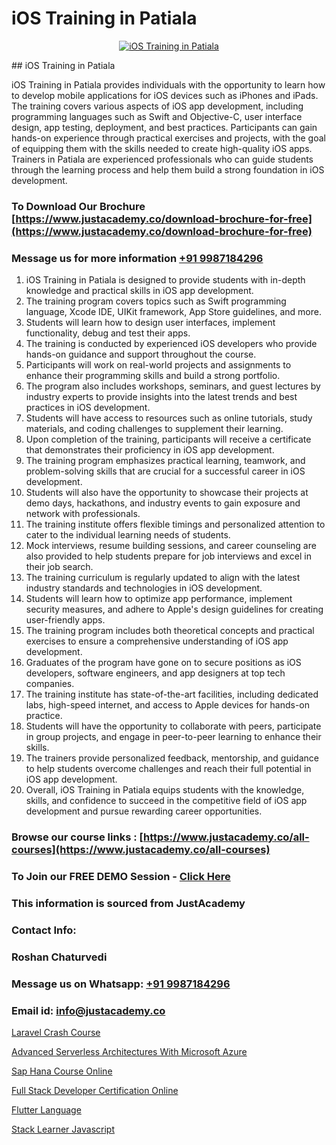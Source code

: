 # iOS Training in Patiala

<p align="center">
  <a href="https://justacademy.co/course-detail/ios-training">
    <img src="https://justacademy.co/storage2/course_image/1676636008_course_image.webp" alt="iOS Training in Patiala">
  </a>
</p>
## iOS Training in Patiala

iOS Training in Patiala provides individuals with the opportunity to learn how to develop mobile applications for iOS devices such as iPhones and iPads. The training covers various aspects of iOS app development, including programming languages such as Swift and Objective-C, user interface design, app testing, deployment, and best practices. Participants can gain hands-on experience through practical exercises and projects, with the goal of equipping them with the skills needed to create high-quality iOS apps. Trainers in Patiala are experienced professionals who can guide students through the learning process and help them build a strong foundation in iOS development.
### To Download Our Brochure [https://www.justacademy.co/download-brochure-for-free](https://www.justacademy.co/download-brochure-for-free)
### Message us for more information [+91 9987184296](https://api.whatsapp.com/send?phone=919987184296)
1) iOS Training in Patiala is designed to provide students with in-depth knowledge and practical skills in iOS app development.
2) The training program covers topics such as Swift programming language, Xcode IDE, UIKit framework, App Store guidelines, and more.
3) Students will learn how to design user interfaces, implement functionality, debug and test their apps.
4) The training is conducted by experienced iOS developers who provide hands-on guidance and support throughout the course.
5) Participants will work on real-world projects and assignments to enhance their programming skills and build a strong portfolio.
6) The program also includes workshops, seminars, and guest lectures by industry experts to provide insights into the latest trends and best practices in iOS development.
7) Students will have access to resources such as online tutorials, study materials, and coding challenges to supplement their learning.
8) Upon completion of the training, participants will receive a certificate that demonstrates their proficiency in iOS app development.
9) The training program emphasizes practical learning, teamwork, and problem-solving skills that are crucial for a successful career in iOS development.
10) Students will also have the opportunity to showcase their projects at demo days, hackathons, and industry events to gain exposure and network with professionals.
11) The training institute offers flexible timings and personalized attention to cater to the individual learning needs of students.
12) Mock interviews, resume building sessions, and career counseling are also provided to help students prepare for job interviews and excel in their job search.
13) The training curriculum is regularly updated to align with the latest industry standards and technologies in iOS development.
14) Students will learn how to optimize app performance, implement security measures, and adhere to Apple's design guidelines for creating user-friendly apps.
15) The training program includes both theoretical concepts and practical exercises to ensure a comprehensive understanding of iOS app development.
16) Graduates of the program have gone on to secure positions as iOS developers, software engineers, and app designers at top tech companies.
17) The training institute has state-of-the-art facilities, including dedicated labs, high-speed internet, and access to Apple devices for hands-on practice.
18) Students will have the opportunity to collaborate with peers, participate in group projects, and engage in peer-to-peer learning to enhance their skills.
19) The trainers provide personalized feedback, mentorship, and guidance to help students overcome challenges and reach their full potential in iOS app development.
20) Overall, iOS Training in Patiala equips students with the knowledge, skills, and confidence to succeed in the competitive field of iOS app development and pursue rewarding career opportunities.

### Browse our course links : [https://www.justacademy.co/all-courses](https://www.justacademy.co/all-courses) 
### To Join our FREE DEMO Session - [Click Here](https://www.justacademy.co/register-for-course-demo)


### This information is sourced from JustAcademy
### Contact Info:
### Roshan Chaturvedi
### Message us on Whatsapp: [+91 9987184296](https://api.whatsapp.com/send?phone=919987184296)
### Email id: [info@justacademy.co](mailto:info@justacademy.co)
                
[Laravel Crash Course](https://www.linkedin.com/pulse/laravel-crash-course-justacademy-beangaluru-xrgac?trackingId=BtM5TZPRPVZjeG2Xrhm9vw%3D%3D&lipi=urn%3Ali%3Apage%3Ad_flagship3_company_admin%3BV3sjVNqrQV6LT8YmMJxhFA%3D%3D)

[Advanced Serverless Architectures With Microsoft Azure](https://www.linkedin.com/pulse/advanced-serverless-architectures-microsoft-azure-justacademy-thane-nt25c?trackingId=RIIOqXNHv0GWt7lTAJTq6g%3D%3D&lipi=urn%3Ali%3Apage%3Ad_flagship3_company_admin%3BzlEMqIgRRsubBoA3fmTvjQ%3D%3D)

[Sap Hana Course Online](https://medium.com/@surajvaishnav5015/sap-hana-course-online-6266bc80caa7)

[Full Stack Developer Certification Online](https://medium.com/@mahi3106/full-stack-developer-certification-online-f58660451bb6)

[Flutter Language](https://justacademyin.github.io/Articles/Flutter-Language)

[Stack Learner Javascript](https://justacademyin.github.io/Articles/Stack-Learner-Javascript)

